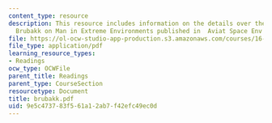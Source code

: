 ```yaml
---
content_type: resource
description: This resource includes information on the details over the journal by
  Brubakk on Man in Extreme Environments published in  Aviat Space Env Med.
file: https://ol-ocw-studio-app-production.s3.amazonaws.com/courses/16-423j-aerospace-biomedical-and-life-support-engineering-spring-2006/9e5c473783f561a12ab7f42efc49ec0d_brubakk.pdf
file_type: application/pdf
learning_resource_types:
- Readings
ocw_type: OCWFile
parent_title: Readings
parent_type: CourseSection
resourcetype: Document
title: brubakk.pdf
uid: 9e5c4737-83f5-61a1-2ab7-f42efc49ec0d
---
```

